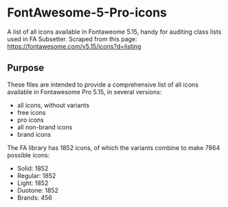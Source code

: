 # FontAwesome-5-Pro-icons
A list of all icons available in Fontaweome 5.15, handy for auditing class lists used in FA Subsetter. Scraped from this page: https://fontawesome.com/v5.15/icons?d=listing

## Purpose

These files are intended to provide a comprehensive list of all icons available in Fontawesome Pro 5.15, in several versions:

 - all icons, without variants
 - free icons
 - pro icons
 - all non-brand icons
 - brand icons
 
 The FA library has 1852 icons, of which the variants combine to make 7864 possible icons:
 
 - Solid: 1852
 - Regular: 1852
 - Light: 1852
 - Duotone: 1852
 - Brands: 456
